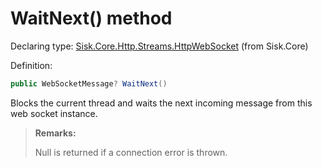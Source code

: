 <!--

Copyrights 2023 Sisk Framework - CypherPotato
Published under MIT license

!!! DO NOT EDIT THIS FILE !!!
This file was generated by a tool in the Sisk package. To edit the information in this documentation,
edit the XML documentation present in the Sisk source code.

-->


# WaitNext() method

Declaring type: [Sisk.Core.Http.Streams.HttpWebSocket](/spec/Sisk.Core.Http.Streams.HttpWebSocket.md) (from Sisk.Core)


Definition:

```cs
public WebSocketMessage? WaitNext()
```

Blocks the current thread and waits the next incoming message from this web socket instance.

> **Remarks:**
>
> Null is returned if a connection error is thrown.
